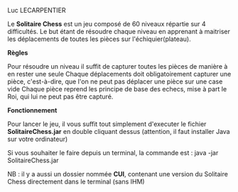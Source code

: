 Luc LECARPENTIER

Le **Solitaire Chess** est un jeu composé de 60 niveaux répartie sur 4 difficultés. Le but étant de résoudre chaque niveau en apprenant à maitriser les déplacements de toutes les pièces sur l'échiquier(plateau).

**Règles**

Pour résoudre un niveau il suffit de capturer toutes les pièces de manière à en rester une seule
Chaque déplacements doit obligatoirement capturer une pièce, c'est-à-dire, que l'on ne peut pas déplacer une pièce sur une case vide
Chaque pièce reprend les principe de base des echecs, mise à part le Roi, qui lui ne peut pas être capturé.

**Fonctionnement**

Pour lancer le jeu, il vous suffit tout simplement d'executer le fichier **SolitaireChess.jar** en double cliquant dessus (attention, il faut installer Java sur votre ordinateur)

Si vous souhaiter le faire depuis un terminal, la commande est : java -jar SolitaireChess.jar

NB : il y a aussi un dossier nommée **CUI**, contenant une version du Solitaire Chess directement dans le terminal (sans IHM)
